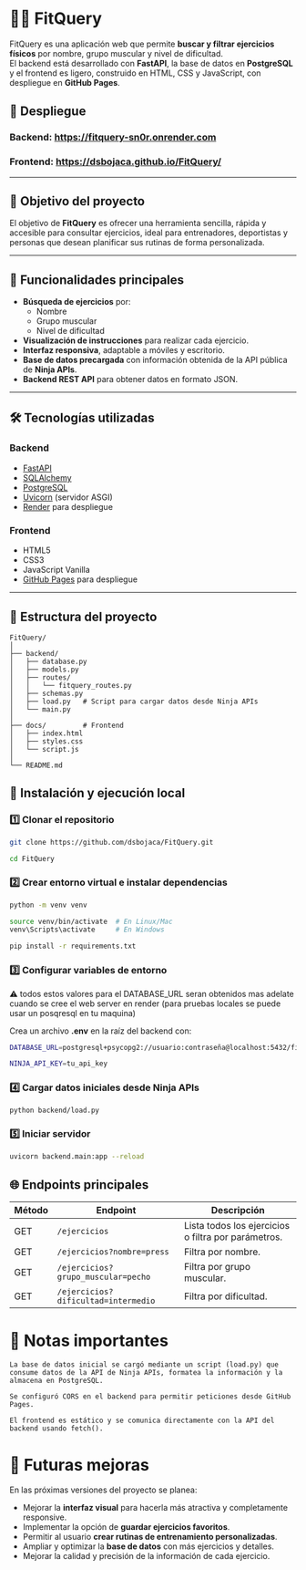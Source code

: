 # 🏋️‍♂️ FitQuery

FitQuery es una aplicación web que permite **buscar y filtrar ejercicios físicos** por nombre, grupo muscular y nivel de dificultad.  
El backend está desarrollado con **FastAPI**, la base de datos en **PostgreSQL** y el frontend es ligero, construido en HTML, CSS y JavaScript, con despliegue en **GitHub Pages**.


## 📲 Despliegue

### Backend: https://fitquery-sn0r.onrender.com

### Frontend: https://dsbojaca.github.io/FitQuery/

---

## 🎯 Objetivo del proyecto

El objetivo de **FitQuery** es ofrecer una herramienta sencilla, rápida y accesible para consultar ejercicios, ideal para entrenadores, deportistas y personas que desean planificar sus rutinas de forma personalizada.

---

## 📌 Funcionalidades principales

- **Búsqueda de ejercicios** por:
  - Nombre
  - Grupo muscular
  - Nivel de dificultad
- **Visualización de instrucciones** para realizar cada ejercicio.
- **Interfaz responsiva**, adaptable a móviles y escritorio.
- **Base de datos precargada** con información obtenida de la API pública de **Ninja APIs**.
- **Backend REST API** para obtener datos en formato JSON.

---

## 🛠️ Tecnologías utilizadas

### **Backend**
- [FastAPI](https://fastapi.tiangolo.com/)
- [SQLAlchemy](https://www.sqlalchemy.org/)
- [PostgreSQL](https://www.postgresql.org/)
- [Uvicorn](https://www.uvicorn.org/) (servidor ASGI)
- [Render](https://render.com/) para despliegue

### **Frontend**
- HTML5
- CSS3
- JavaScript Vanilla
- [GitHub Pages](https://pages.github.com/) para despliegue

---

## 📂 Estructura del proyecto

```plaintext
FitQuery/
│
├── backend/
│   ├── database.py
│   ├── models.py
│   ├── routes/
│   │   └── fitquery_routes.py
│   ├── schemas.py
│   ├── load.py   # Script para cargar datos desde Ninja APIs
│   └── main.py
│
├── docs/         # Frontend
│   ├── index.html
│   ├── styles.css
│   └── script.js
│
└── README.md
```

## 🚀 Instalación y ejecución local
### 1️⃣ Clonar el repositorio

```bash
git clone https://github.com/dsbojaca/FitQuery.git

cd FitQuery
```

### 2️⃣ Crear entorno virtual e instalar dependencias
```bash
python -m venv venv

source venv/bin/activate  # En Linux/Mac
venv\Scripts\activate     # En Windows

pip install -r requirements.txt
```

### 3️⃣ Configurar variables de entorno

⚠️ todos estos valores  para el DATABASE_URL seran obtenidos mas adelate cuando se cree el web server en render (para pruebas locales se puede usar un posqresql en tu maquina)

Crea un archivo **.env** en la raíz del backend con:
```bash
DATABASE_URL=postgresql+psycopg2://usuario:contraseña@localhost:5432/fitquery

NINJA_API_KEY=tu_api_key
```

### 4️⃣ Cargar datos iniciales desde Ninja APIs
```bash
python backend/load.py
```

### 5️⃣ Iniciar servidor
```bash
uvicorn backend.main:app --reload
```

## 🌐 Endpoints principales

| Método | Endpoint | Descripción |
|--------|----------|-------------|
| GET    | `/ejercicios` | Lista todos los ejercicios o filtra por parámetros. |
| GET    | `/ejercicios?nombre=press` | Filtra por nombre. |
| GET    | `/ejercicios?grupo_muscular=pecho` | Filtra por grupo muscular. |
| GET    | `/ejercicios?dificultad=intermedio` | Filtra por dificultad. |



# 📌 Notas importantes

    La base de datos inicial se cargó mediante un script (load.py) que consume datos de la API de Ninja APIs, formatea la información y la almacena en PostgreSQL.

    Se configuró CORS en el backend para permitir peticiones desde GitHub Pages.

    El frontend es estático y se comunica directamente con la API del backend usando fetch().

# 🔮 Futuras mejoras

En las próximas versiones del proyecto se planea:

- Mejorar la **interfaz visual** para hacerla más atractiva y completamente responsive.
- Implementar la opción de **guardar ejercicios favoritos**.
- Permitir al usuario **crear rutinas de entrenamiento personalizadas**.
- Ampliar y optimizar la **base de datos** con más ejercicios y detalles.
- Mejorar la calidad y precisión de la información de cada ejercicio.


